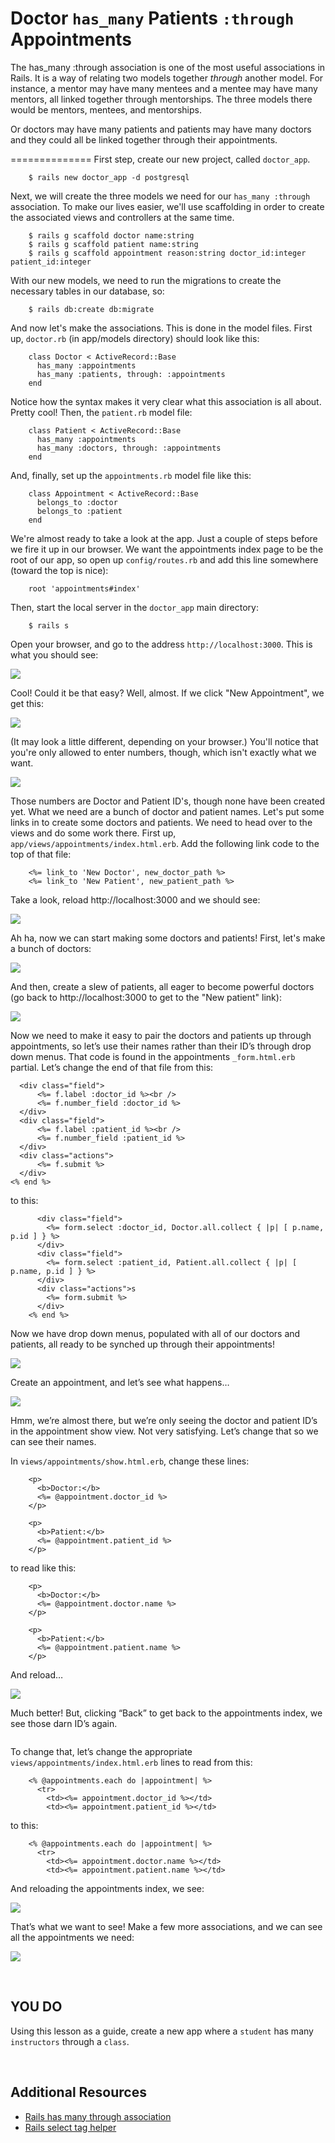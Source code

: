 Doctor `has_many` Patients `:through` Appointments
=========================================

The has_many :through association is one of the most useful associations in Rails. It is a way of relating two models together *through* another model. For instance, a mentor may have many mentees and a mentee may have many mentors, all linked together through mentorships. The three models there would be mentors, mentees, and mentorships. 

Or doctors may have many patients and patients may have many doctors and they could all be linked together through their appointments. 

==============
First step, create our new project, called `doctor_app`.

        $ rails new doctor_app -d postgresql

Next, we will create the three models we need for our `has_many :through` association. To make our lives easier, we'll use scaffolding in order to create the associated views and controllers at the same time.

        $ rails g scaffold doctor name:string
        $ rails g scaffold patient name:string
        $ rails g scaffold appointment reason:string doctor_id:integer patient_id:integer
        
With our new models, we need to run the migrations to create the necessary tables in our database, so:

        $ rails db:create db:migrate
        
And now let's make the associations. This is done in the model files. First up, `doctor.rb` (in app/models directory) should look like this:

        class Doctor < ActiveRecord::Base
          has_many :appointments
          has_many :patients, through: :appointments
        end
        
Notice how the syntax makes it very clear what this association is all about. Pretty cool! Then, the `patient.rb` model file:

        class Patient < ActiveRecord::Base
          has_many :appointments
          has_many :doctors, through: :appointments
        end
				
And, finally, set up the `appointments.rb` model file like this:

        class Appointment < ActiveRecord::Base
          belongs_to :doctor
          belongs_to :patient
        end

We're almost ready to take a look at the app. Just a couple of steps before we fire it up in our browser. We want the appointments index page to be the root of our app, so open up `config/routes.rb` and add this line somewhere (toward the top is nice):

        root 'appointments#index'
        
Then, start the local server in the `doctor_app` main directory:

        $ rails s
        
Open your browser, and go to the address `http://localhost:3000`. This is what you should see:

![](https://i.imgur.com/gRL7fs0.png)

Cool! Could it be that easy? Well, almost. If we click "New Appointment", we get this:

![](https://i.imgur.com/sgQ8N9X.png)

(It may look a little different, depending on your browser.) You'll notice that you're only allowed to enter numbers, though, which isn't exactly what we want.

![](https://i.imgur.com/S2LuKRX.png)

Those numbers are Doctor and Patient ID's, though none have been created yet. What we need are a bunch of doctor and patient names. Let's put some links in to create some doctors and patients. We need to head over to the views and do some work there. First up, `app/views/appointments/index.html.erb`. Add the following link code to the top of that file:

        <%= link_to 'New Doctor', new_doctor_path %>
        <%= link_to 'New Patient', new_patient_path %>
        
Take a look, reload http://localhost:3000 and we should see:

![](https://i.imgur.com/hkG4B26.png)

Ah ha, now we can start making some doctors and patients! First, let's make a bunch of doctors:

![](https://i.imgur.com/yGivKbM.png)

And then, create a slew of patients, all eager to become powerful doctors (go back to http://localhost:3000 to get to the "New patient" link):

![](https://i.imgur.com/5okFaTj.png)

Now we need to make it easy to pair the doctors and patients up through appointments, so let’s use their names rather than their ID’s through drop down menus. That code is found in the appointments `_form.html.erb` partial. Let’s change the end of that file from this:

      <div class="field">
    	  <%= f.label :doctor_id %><br />
    	  <%= f.number_field :doctor_id %>
      </div>
      <div class="field">
    	  <%= f.label :patient_id %><br />
    	  <%= f.number_field :patient_id %>
      </div>
      <div class="actions">
    	  <%= f.submit %>
      </div>
    <% end %>

to this:

          <div class="field">
            <%= form.select :doctor_id, Doctor.all.collect { |p| [ p.name, p.id ] } %>
          </div>
          <div class="field">
            <%= form.select :patient_id, Patient.all.collect { |p| [ p.name, p.id ] } %>
          </div>
          <div class="actions">s
            <%= form.submit %>
          </div>
        <% end %>
        
Now we have drop down menus, populated with all of our doctors and patients, all ready to be synched up through their appointments!

![](https://i.imgur.com/j1H1vQN.png)

Create an appointment, and let’s see what happens…

![](https://i.imgur.com/j1H1vQN.png)

Hmm, we’re almost there, but we’re only seeing the doctor and patient ID’s in the appointment show view. Not very satisfying. Let’s change that so we can see their names.

In `views/appointments/show.html.erb`, change these lines:

        <p>
          <b>Doctor:</b>
          <%= @appointment.doctor_id %>
        </p>
        
        <p>
          <b>Patient:</b>
          <%= @appointment.patient_id %>
        </p>

to read like this:

        <p>
          <b>Doctor:</b>
          <%= @appointment.doctor.name %>
        </p>
        
        <p>
          <b>Patient:</b>
          <%= @appointment.patient.name %>
        </p>

And reload…

![](https://i.imgur.com/5OuIJar.png)

Much better! But, clicking “Back” to get back to the appointments index, we see those darn ID’s again.

![]()

To change that, let’s change the appropriate `views/appointments/index.html.erb` lines to read from this:

        <% @appointments.each do |appointment| %>
          <tr>
        	<td><%= appointment.doctor_id %></td>
        	<td><%= appointment.patient_id %></td>

to this:

        <% @appointments.each do |appointment| %>
          <tr>
        	<td><%= appointment.doctor.name %></td>
        	<td><%= appointment.patient.name %></td>

And reloading the appointments index, we see:

![](https://i.imgur.com/QTNb5IJ.png)

That’s what we want to see! Make a few more associations, and we can see all the appointments we need:

![](https://i.imgur.com/QTNb5IJ.png)

<br>

## YOU DO

Using this lesson as a guide, create a new app where a `student` has many `instructors` through a `class`.

<br>

## Additional Resources

- [Rails has many through association](https://guides.rubyonrails.org/association_basics.html#the-has-many-through-association)
- [Rails select tag helper](https://apidock.com/rails/ActionView/Helpers/FormTagHelper/select_tag)
